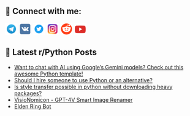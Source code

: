 ## 🔎 Connect with me:
[<img src="https://github.com/bullbesh/bullbesh/blob/main/images/Telegram.png" width="32" height="32" />](https://t.me/bullbesh)
[<img src="https://github.com/bullbesh/bullbesh/blob/main/images/VK.png" width="32" height="32" />](https://vk.com/bullbesh)
[<img src="https://github.com/bullbesh/bullbesh/blob/main/images/Twitter.png" width="32" height="32" />](https://twitter.com/bullbesh1)
[<img src="https://github.com/bullbesh/bullbesh/blob/main/images/Instagram.png" width="32" height="32" />](https://www.instagram.com/bullbesh)
[<img src="https://github.com/bullbesh/bullbesh/blob/main/images/Reddit.png" width="32" height="32" />](https://www.reddit.com/user/bullbesh)
[<img src="https://github.com/bullbesh/bullbesh/blob/main/images/YouTube.png" width="32" height="32" />](https://www.youtube.com/channel/UCtfjRs6uzgq5mfm8S06WTcg)

## 📕 Latest r/Python Posts
<!-- BLOG-POST-LIST:START -->
- [Want to chat with AI using Google’s Gemini models? Check out this awesome Python template!](https://www.reddit.com/r/Python/comments/18zt4r0/want_to_chat_with_ai_using_googles_gemini_models/)
- [Should I hire someone to use Python or an alternative?](https://www.reddit.com/r/Python/comments/18zrp6n/should_i_hire_someone_to_use_python_or_an/)
- [Is style transfer possible in python without downloading heavy packages?](https://www.reddit.com/r/Python/comments/18zroew/is_style_transfer_possible_in_python_without/)
- [VisioNomicon - GPT-4V Smart Image Renamer](https://www.reddit.com/r/Python/comments/18zovd6/visionomicon_gpt4v_smart_image_renamer/)
- [Elden Ring Bot](https://www.reddit.com/r/Python/comments/18zohpo/elden_ring_bot/)
<!-- BLOG-POST-LIST:END -->
